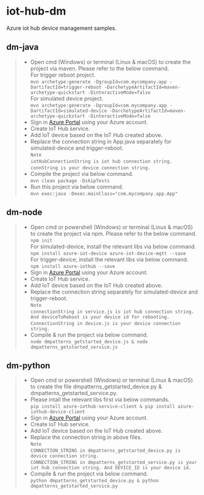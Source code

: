 # iot-hub-dm
Azure iot hub device management samples.

## dm-java
>* Open cmd (Windows) or terminal (Linux & macOS) to create the project via maven. Please refer to the below command.
    <br/> For trigger reboot project.
    <br/> `mvn archetype:generate -DgroupId=com.mycompany.app -DartifactId=trigger-reboot -DarchetypeArtifactId=maven-archetype-quickstart -DinteractiveMode=false`
    <br/> For simulated device project.
    <br/> `mvn archetype:generate -DgroupId=com.mycompany.app -DartifactId=simulated-device -DarchetypeArtifactId=maven-archetype-quickstart -DinteractiveMode=false`
>* Sign in [Azure Portal](https://portal.azure.com) using your Azure account.
>* Create IoT Hub service. 
>* Add IoT device based on the IoT Hub created above.
>* Replace the connection string in App.java separately for simulated-device and trigger-reboot.
    <br/> `Note`
    <br/> `iotHubConnectionString is iot hub connection string.`
    <br/> `connString is your device connection string.`
>* Compile the project via below command.
    <br/> `mvn clean package -DskipTests`
>* Run this project via below command.
    <br/> `mvn exec:java -Dexec.mainClass="com.mycompany.app.App"`

## dm-node
>* Open cmd or powershell (Windows) or terminal (Linux & macOS) to create the project via npm. Please refer to the below command.
    <br/> `npm init`
    <br/> For simulated-device, install the relevant libs via below command.
    <br/> `npm install azure-iot-device azure-iot-device-mqtt --save`
    <br/> For trigger-device, install the relevant libs via below command.
    <br/> `npm install azure-iothub --save`
>* Sign in [Azure Portal](https://portal.azure.com) using your Azure account.
>* Create IoT Hub service. 
>* Add IoT device based on the IoT Hub created above.
>* Replace the connection string separately for simulated-device and trigger-reboot.
    <br/> `Note`
    <br/> `connectionString in service.js is iot hub connection string. And deviceToReboot is your device id for rebooting.`
    <br/> `ConnectionString in device.js is your device connection string.`
>* Compile & run the project via below command.
    <br/> `node dmpatterns_getstarted_device.js & node dmpatterns_getstarted_service.js`

## dm-python
>* Open cmd or powershell (Windows) or terminal (Linux & macOS) to create the file dmpatterns_getstarted_device.py & dmpatterns_getstarted_service.py. 
>* Please intall the relevant libs first via below commands. 
    <br/> `pip install azure-iothub-service-client & pip install azure-iothub-device-client`
>* Sign in [Azure Portal](https://portal.azure.com) using your Azure account.
>* Create IoT Hub service. 
>* Add IoT device based on the IoT Hub created above.
>* Replace the connection string in above files.
    <br/> `Note`
    <br/> `CONNECTION_STRING in dmpatterns_getstarted_device.py is device connection string.`
    <br/> `CONNECTION_STRING in dmpatterns_getstarted_service.py is your iot hub connection string. And DEVICE_ID is your device id.`
>* Compile & run the project via below command.
    <br/> `python dmpatterns_getstarted_device.py & python dmpatterns_getstarted_service.py`